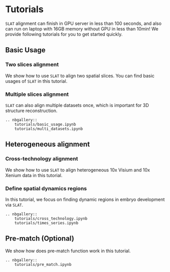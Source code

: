 # Tutorials

``SLAT`` alignment can finish in GPU server in less than 100 seconds, and also can run on laptop with 16GB memory without GPU in less than 10min!
We provide following tutorials for you to get started quickly.

## Basic Usage
### Two slices alignment
We  show how to use ``SLAT`` to align two spatial slices. You can find basic usages of ``SLAT`` in this tutorial.
### Multiple slices alignment
``SLAT`` can also align multiple datasets once, which is important for 3D structure reconstruction.

```{eval-rst}
.. nbgallery::
    tutorials/basic_usage.ipynb
    tutorials/multi_datasets.ipynb
```

## Heterogeneous alignment
### Cross-technology alignment
We show how to use ``SLAT`` to align heterogeneous 10x Visium and 10x Xenium data in this tutorial.
### Define spatial dynamics regions
In this tutorial, we focus on finding dynamic regions in embryo development via ``SLAT``.

```{eval-rst}
.. nbgallery::
    tutorials/cross_technology.ipynb
    tutorials/times_series.ipynb
```

## Pre-match (Optional)
We show how does pre-match function work in this tutorial.

```{eval-rst}
.. nbgallery::
    tutorials/pre_match.ipynb
```